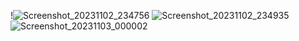 !![Screenshot_20231102_234756](https://github.com/vrundpadariya/festival_app/assets/133338321/4ceedc1e-187b-46ed-a9b6-1082c63753e0)
![Screenshot_20231102_234935](https://github.com/vrundpadariya/festival_app/assets/133338321/35448e54-a2e7-4d28-996c-4359927c82e2)
![Screenshot_20231103_000002](https://github.com/vrundpadariya/festival_app/assets/133338321/2545f558-73b1-4f07-bfe5-957bd8a1f7c8)
